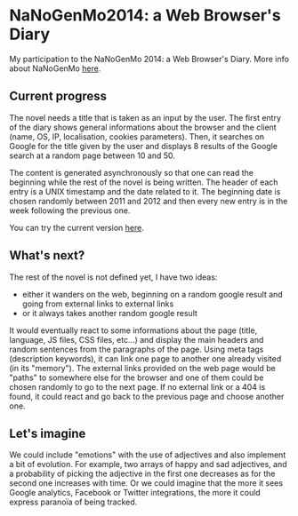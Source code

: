 # NaNoGenMo2014: a Web Browser's Diary

My participation to the NaNoGenMo 2014: a Web Browser's Diary.
More info about NaNoGenMo [here][1].

## Current progress
The novel needs a title that is taken as an input by the user.
The first entry of the diary shows general informations about the browser and the client (name, OS, IP, localisation, cookies parameters).
Then, it searches on Google for the title given by the user and displays 8 results of the Google search at a random page between 10 and 50.

The content is generated asynchronously so that one can read the beginning while the rest of the novel is being written.
The header of each entry is a UNIX timestamp and the date related to it.
The beginning date is chosen randomly between 2011 and 2012 and then every new entry is in the week following the previous one.

You can try the current version [here][2].

## What's next?
The rest of the novel is not defined yet, I have two ideas:
   * either it wanders on the web, beginning on a random google result and going from external links to external links
   * or it always takes another random google result

It would eventually react to some informations about the page (title, language, JS files, CSS files, etc...) and display the main headers and random sentences from the paragraphs of the page.
Using meta tags (description keywords), it can link one page to another one already visited (in its "memory").
The external links provided on the web page would be "paths" to somewhere else for the browser and one of them could be chosen randomly to go to the next page.
If no external link or a 404 is found, it could react and go back to the previous page and choose another one.

## Let's imagine
We could include "emotions" with the use of adjectives and also implement a bit of evolution.
For example, two arrays of happy and sad adjectives, and a probability of picking the adjective in the first one decreases as for the second one increases with time.
Or we could imagine that the more it sees Google analytics, Facebook or Twitter integrations, the more it could express paranoïa of being tracked.

[1]: https://github.com/dariusk/NaNoGenMo-2014/
[2]: http://louphole.com/apps/nano/
